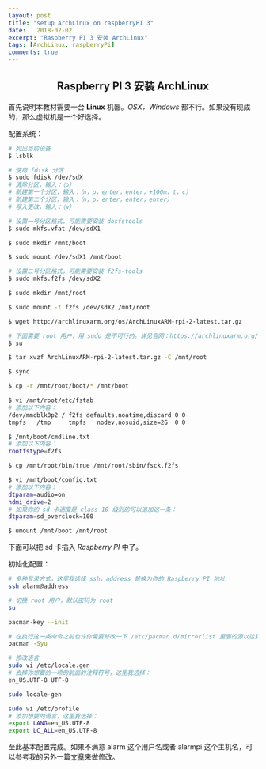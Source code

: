 ```yaml
---
layout: post
title: "setup ArchLinux on raspberryPI 3"
date:   2018-02-02
excerpt: "Raspberry PI 3 安装 ArchLinux"
tags: [ArchLinux, raspberryPi]
comments: true
---
```


<center><h2>Raspberry PI 3 安装 ArchLinux</h2></center>

<!--more-->

首先说明本教材需要一台 **Linux** 机器。*OSX，Windows* 都不行。如果没有现成的，那么虚拟机是一个好选择。

配置系统：

```sh
# 列出当前设备
$ lsblk

# 使用 fdisk 分区
$ sudo fdisk /dev/sdX
# 清除分区，输入：（o）
# 新建第一个分区，输入：（n，p，enter，enter，+100m，t，c）
# 新建第二个分区，输入：（n，p，enter，enter，enter）
# 写入更改，输入：（w）

# 设置一号分区格式，可能需要安装 dosfstools
$ sudo mkfs.vfat /dev/sdX1

$ sudo mkdir /mnt/boot

$ sudo mount /dev/sdX1 /mnt/boot

# 设置二号分区格式，可能需要安装 f2fs-tools
$ sudo mkfs.f2fs /dev/sdX2

$ sudo mkdir /mnt/root

$ sudo mount -t f2fs /dev/sdX2 /mnt/root

$ wget http://archlinuxarm.org/os/ArchLinuxARM-rpi-2-latest.tar.gz

# 下面需要 root 用户，用 sudo 是不可行的。详见官网：https://archlinuxarm.org/platforms/armv8/broadcom/raspberry-pi-3
$ su

$ tar xvzf ArchLinuxARM-rpi-2-latest.tar.gz -C /mnt/root

$ sync

$ cp -r /mnt/root/boot/* /mnt/boot

$ vi /mnt/root/etc/fstab
# 添加以下内容：
/dev/mmcblk0p2 / f2fs defaults,noatime,discard 0 0
tmpfs   /tmp     tmpfs   nodev,nosuid,size=2G  0 0

$ /mnt/boot/cmdline.txt
# 添加以下内容：
rootfstype=f2fs

$ cp /mnt/root/bin/true /mnt/root/sbin/fsck.f2fs

$ vi /mnt/boot/config.txt
# 添加以下内容：
dtparam=audio=on
hdmi_drive=2
# 如果你的 sd 卡速度是 class 10 级别的可以追加这一条：
dtparam=sd_overclock=100

$ umount /mnt/boot /mnt/root
```

下面可以把 sd 卡插入 *Raspberry PI* 中了。

初始化配置：

```sh
# 多种登录方式，这里我选择 ssh，address 替换为你的 Raspberry PI 地址
ssh alarm@address

# 切换 root 用户，默认密码为 root
su

pacman-key --init

# 在执行这一条命令之前也许你需要修改一下 /etc/pacman.d/mirrorlist 里面的源以达到最佳速度，建议不是台湾或者新加坡的全部删掉
pacman -Syu

# 修改语言
sudo vi /etc/locale.gen
# 去掉你想要的一项的前面的注释符号，这里我选择：
en_US.UTF-8 UTF-8

sudo locale-gen

sudo vi /etc/profile
# 添加想要的语言，这里我选择：
export LANG=en_US.UTF-8
export LC_ALL=en_US.UTF-8
```

至此基本配置完成。如果不满意 alarm 这个用户名或者 alarmpi 这个主机名，可以参考我的另外一篇[文章](https://uvwvu.xyz/ArchLinux/change-username-and-hostname-on-ArchLinux.rs)来做修改。